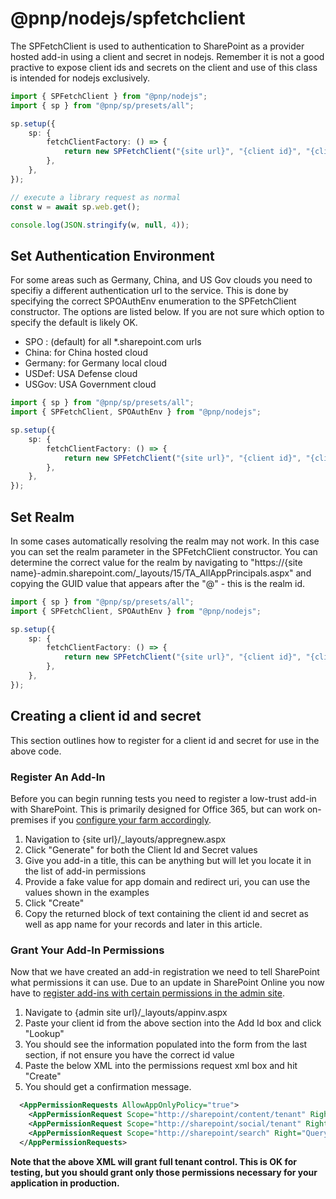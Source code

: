 # @pnp/nodejs/spfetchclient

The SPFetchClient is used to authentication to SharePoint as a provider hosted add-in using a client and secret in nodejs. Remember it is not a good practive to expose client ids and secrets on the client and use of this class is intended for nodejs exclusively.

```TypeScript
import { SPFetchClient } from "@pnp/nodejs";
import { sp } from "@pnp/sp/presets/all";

sp.setup({
    sp: {
        fetchClientFactory: () => {
            return new SPFetchClient("{site url}", "{client id}", "{client secret}");
        },
    },
});

// execute a library request as normal
const w = await sp.web.get();

console.log(JSON.stringify(w, null, 4));
```

## Set Authentication Environment

For some areas such as Germany, China, and US Gov clouds you need to specifiy a different authentication url to the service. This is done by specifying the correct SPOAuthEnv enumeration to the SPFetchClient constructor. The options are listed below. If you are not sure which option to specify the default is likely OK.

- SPO : (default) for all *.sharepoint.com urls
- China: for China hosted cloud
- Germany: for Germany local cloud
- USDef: USA Defense cloud
- USGov: USA Government cloud

```TypeScript
import { sp } from "@pnp/sp/presets/all";
import { SPFetchClient, SPOAuthEnv } from "@pnp/nodejs";

sp.setup({
    sp: {
        fetchClientFactory: () => {
            return new SPFetchClient("{site url}", "{client id}", "{client secret}", SPOAuthEnv.China);
        },
    },
});
```

## Set Realm

In some cases automatically resolving the realm may not work. In this case you can set the realm parameter in the SPFetchClient constructor. You can determine the correct value for the realm by navigating to "https://{site name}-admin.sharepoint.com/_layouts/15/TA_AllAppPrincipals.aspx" and copying the GUID value that appears after the "@" - this is the realm id.

```TypeScript
import { sp } from "@pnp/sp/presets/all";
import { SPFetchClient, SPOAuthEnv } from "@pnp/nodejs";

sp.setup({
    sp: {
        fetchClientFactory: () => {
            return new SPFetchClient("{site url}", "{client id}", "{client secret}", SPOAuthEnv.SPO, "{realm}");
        },
    },
});
```

## Creating a client id and secret

This section outlines how to register for a client id and secret for use in the above code.

### Register An Add-In

Before you can begin running tests you need to register a low-trust add-in with SharePoint. This is primarily designed for Office 365, but can work on-premises if you [configure your farm accordingly](https://msdn.microsoft.com/en-us/library/office/dn155905.aspx).

1. Navigation to {site url}/_layouts/appregnew.aspx
2. Click "Generate" for both the Client Id and Secret values
3. Give you add-in a title, this can be anything but will let you locate it in the list of add-in permissions
4. Provide a fake value for app domain and redirect uri, you can use the values shown in the examples
5. Click "Create"
6. Copy the returned block of text containing the client id and secret as well as app name for your records and later in this article.

### Grant Your Add-In Permissions

Now that we have created an add-in registration we need to tell SharePoint what permissions it can use. Due to an update in SharePoint Online you now have to [register add-ins with certain permissions in the admin site](https://msdn.microsoft.com/en-us/pnp_articles/how-to-provide-add-in-app-only-tenant-administrative-permissions-in-sharepoint-online).

1. Navigate to {admin site url}/_layouts/appinv.aspx
2. Paste your client id from the above section into the Add Id box and click "Lookup"
3. You should see the information populated into the form from the last section, if not ensure you have the correct id value
4. Paste the below XML into the permissions request xml box and hit "Create"
5. You should get a confirmation message.

```XML
  <AppPermissionRequests AllowAppOnlyPolicy="true">
    <AppPermissionRequest Scope="http://sharepoint/content/tenant" Right="FullControl" />
    <AppPermissionRequest Scope="http://sharepoint/social/tenant" Right="FullControl" />
    <AppPermissionRequest Scope="http://sharepoint/search" Right="QueryAsUserIgnoreAppPrincipal" />
  </AppPermissionRequests>
```

**Note that the above XML will grant full tenant control. This is OK for testing, but you should grant only those permissions necessary for your application in production.**

